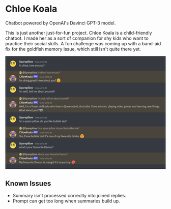 # Chloe Koala
Chatbot powered by OpenAI's Davinci GPT-3 model.

This is just another just-for-fun project. Chloe Koala is a child-friendly chatbot. I made her as a sort of companion for shy kids who want to practice their social skills. A fun challenge was coming up with a band-aid fix for the goldfish memory issue, which still isn't quite there yet.

![Chloe Koala in Discord](/images/chloe.png?raw=true "Chloe Koala")

## Known Issues
- Summary isn't processed correctly into joined replies.
- Prompt can get too long when summaries build up.

